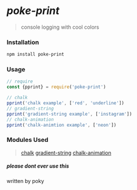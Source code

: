 # ***poke-print***
> console logging with cool colors

### Installation
```sh
npm install poke-print
```
### Usage
```js
// require
const {pprint} = require('poke-print')

// chalk
pprint('chalk example', ['red', 'underline'])
// gradient-string
pprint('gradient-string example', ['instagram'])
// chalk-animation
pprint('chalk-animtion example', ['neon'])
```

### Modules Used
> [chalk](https://github.com/chalk/chalk)
> [gradient-string](https://github.com/bokub/gradient-string)
> [chalk-animation](https://github.com/bokub/chalk-animation)

##### please dont ever use this
written by poky